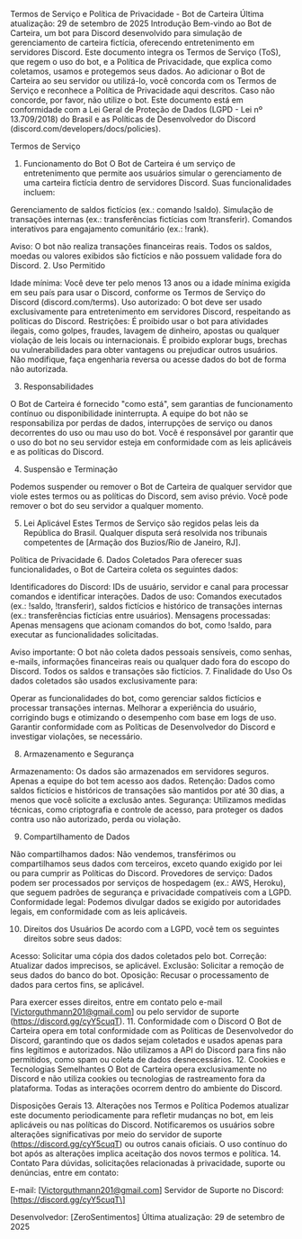 Termos de Serviço e Política de Privacidade - Bot de Carteira
Última atualização: 29 de setembro de 2025
Introdução
Bem-vindo ao Bot de Carteira, um bot para Discord desenvolvido para simulação de gerenciamento de carteira fictícia, oferecendo entretenimento em servidores Discord. Este documento integra os Termos de Serviço (ToS), que regem o uso do bot, e a Política de Privacidade, que explica como coletamos, usamos e protegemos seus dados.
Ao adicionar o Bot de Carteira ao seu servidor ou utilizá-lo, você concorda com os Termos de Serviço e reconhece a Política de Privacidade aqui descritos. Caso não concorde, por favor, não utilize o bot. Este documento está em conformidade com a Lei Geral de Proteção de Dados (LGPD - Lei nº 13.709/2018) do Brasil e as Políticas de Desenvolvedor do Discord (discord.com/developers/docs/policies).

Termos de Serviço
1. Funcionamento do Bot
O Bot de Carteira é um serviço de entretenimento que permite aos usuários simular o gerenciamento de uma carteira fictícia dentro de servidores Discord. Suas funcionalidades incluem:

Gerenciamento de saldos fictícios (ex.: comando !saldo).
Simulação de transações internas (ex.: transferências fictícias com !transferir).
Comandos interativos para engajamento comunitário (ex.: !rank).

Aviso: O bot não realiza transações financeiras reais. Todos os saldos, moedas ou valores exibidos são fictícios e não possuem validade fora do Discord.
2. Uso Permitido

Idade mínima: Você deve ter pelo menos 13 anos ou a idade mínima exigida em seu país para usar o Discord, conforme os Termos de Serviço do Discord (discord.com/terms).
Uso autorizado: O bot deve ser usado exclusivamente para entretenimento em servidores Discord, respeitando as políticas do Discord.
Restrições:
É proibido usar o bot para atividades ilegais, como golpes, fraudes, lavagem de dinheiro, apostas ou qualquer violação de leis locais ou internacionais.
É proibido explorar bugs, brechas ou vulnerabilidades para obter vantagens ou prejudicar outros usuários.
Não modifique, faça engenharia reversa ou acesse dados do bot de forma não autorizada.



3. Responsabilidades

O Bot de Carteira é fornecido "como está", sem garantias de funcionamento contínuo ou disponibilidade ininterrupta.
A equipe do bot não se responsabiliza por perdas de dados, interrupções de serviço ou danos decorrentes do uso ou mau uso do bot.
Você é responsável por garantir que o uso do bot no seu servidor esteja em conformidade com as leis aplicáveis e as políticas do Discord.

4. Suspensão e Terminação

Podemos suspender ou remover o Bot de Carteira de qualquer servidor que viole estes termos ou as políticas do Discord, sem aviso prévio.
Você pode remover o bot do seu servidor a qualquer momento.

5. Lei Aplicável
Estes Termos de Serviço são regidos pelas leis da República do Brasil. Qualquer disputa será resolvida nos tribunais competentes de [Armação dos Buzios/Rio de Janeiro, RJ].

Política de Privacidade
6. Dados Coletados
Para oferecer suas funcionalidades, o Bot de Carteira coleta os seguintes dados:

Identificadores do Discord: IDs de usuário, servidor e canal para processar comandos e identificar interações.
Dados de uso: Comandos executados (ex.: !saldo, !transferir), saldos fictícios e histórico de transações internas (ex.: transferências fictícias entre usuários).
Mensagens processadas: Apenas mensagens que acionam comandos do bot, como !saldo, para executar as funcionalidades solicitadas.

Aviso importante: O bot não coleta dados pessoais sensíveis, como senhas, e-mails, informações financeiras reais ou qualquer dado fora do escopo do Discord. Todos os saldos e transações são fictícios.
7. Finalidade do Uso
Os dados coletados são usados exclusivamente para:

Operar as funcionalidades do bot, como gerenciar saldos fictícios e processar transações internas.
Melhorar a experiência do usuário, corrigindo bugs e otimizando o desempenho com base em logs de uso.
Garantir conformidade com as Políticas de Desenvolvedor do Discord e investigar violações, se necessário.

8. Armazenamento e Segurança

Armazenamento: Os dados são armazenados em servidores seguros. Apenas a equipe do bot tem acesso aos dados.
Retenção: Dados como saldos fictícios e históricos de transações são mantidos por até 30 dias, a menos que você solicite a exclusão antes.
Segurança: Utilizamos medidas técnicas, como criptografia e controle de acesso, para proteger os dados contra uso não autorizado, perda ou violação.

9. Compartilhamento de Dados

Não compartilhamos dados: Não vendemos, transférimos ou compartilhamos seus dados com terceiros, exceto quando exigido por lei ou para cumprir as Políticas do Discord.
Provedores de serviço: Dados podem ser processados por serviços de hospedagem (ex.: AWS, Heroku), que seguem padrões de segurança e privacidade compatíveis com a LGPD.
Conformidade legal: Podemos divulgar dados se exigido por autoridades legais, em conformidade com as leis aplicáveis.

10. Direitos dos Usuários
De acordo com a LGPD, você tem os seguintes direitos sobre seus dados:

Acesso: Solicitar uma cópia dos dados coletados pelo bot.
Correção: Atualizar dados imprecisos, se aplicável.
Exclusão: Solicitar a remoção de seus dados do banco do bot.
Oposição: Recusar o processamento de dados para certos fins, se aplicável.

Para exercer esses direitos, entre em contato pelo e-mail [Victorguthmann201@gmail.com] ou pelo servidor de suporte (https://discord.gg/cyY5cuqT).
11. Conformidade com o Discord
O Bot de Carteira opera em total conformidade com as Políticas de Desenvolvedor do Discord, garantindo que os dados sejam coletados e usados apenas para fins legítimos e autorizados. Não utilizamos a API do Discord para fins não permitidos, como spam ou coleta de dados desnecessários.
12. Cookies e Tecnologias Semelhantes
O Bot de Carteira opera exclusivamente no Discord e não utiliza cookies ou tecnologias de rastreamento fora da plataforma. Todas as interações ocorrem dentro do ambiente do Discord.

Disposições Gerais
13. Alterações nos Termos e Política
Podemos atualizar este documento periodicamente para refletir mudanças no bot, em leis aplicáveis ou nas políticas do Discord. Notificaremos os usuários sobre alterações significativas por meio do servidor de suporte (https://discord.gg/cyY5cuqT) ou outros canais oficiais. O uso contínuo do bot após as alterações implica aceitação dos novos termos e política.
14. Contato
Para dúvidas, solicitações relacionadas à privacidade, suporte ou denúncias, entre em contato:

E-mail: [Victorguthmann201@gmail.com]
Servidor de Suporte no Discord: [https://discord.gg/cyY5cuqT\]

Desenvolvedor: [ZeroSentimentos] Última atualização: 29 de setembro de 2025

